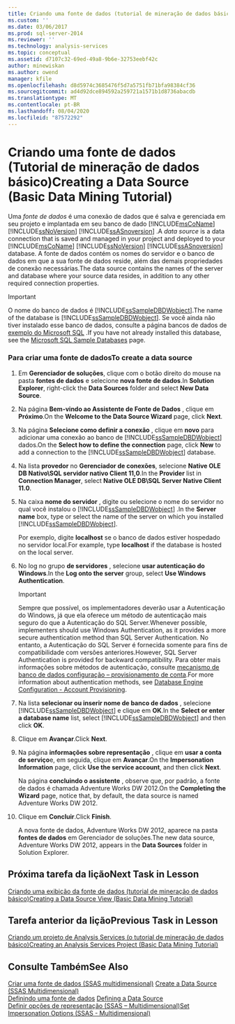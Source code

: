 ```yaml
---
title: Criando uma fonte de dados (tutorial de mineração de dados básico) | Microsoft Docs
ms.custom: ''
ms.date: 03/06/2017
ms.prod: sql-server-2014
ms.reviewer: ''
ms.technology: analysis-services
ms.topic: conceptual
ms.assetid: d7107c32-69ed-49a8-9b6e-32753eebf42c
author: minewiskan
ms.author: owend
manager: kfile
ms.openlocfilehash: d8d5974c3685476f5d7a5751fb71bfa98384cf36
ms.sourcegitcommit: ad4d92dce894592a259721a1571b1d8736abacdb
ms.translationtype: MT
ms.contentlocale: pt-BR
ms.lasthandoff: 08/04/2020
ms.locfileid: "87572292"
---
```

# <a name="creating-a-data-source-basic-data-mining-tutorial"></a><span data-ttu-id="2f5a2-102">Criando uma fonte de dados (Tutorial de mineração de dados básico)</span><span class="sxs-lookup"><span data-stu-id="2f5a2-102">Creating a Data Source (Basic Data Mining Tutorial)</span></span>
  <span data-ttu-id="2f5a2-103">Uma *fonte de dados* é uma conexão de dados que é salva e gerenciada em seu projeto e implantada em seu banco de dado [!INCLUDE[msCoName](../includes/msconame-md.md)] [!INCLUDE[ssNoVersion](../includes/ssnoversion-md.md)] [!INCLUDE[ssASnoversion](../includes/ssasnoversion-md.md)] .</span><span class="sxs-lookup"><span data-stu-id="2f5a2-103">A *data source* is a data connection that is saved and managed in your project and deployed to your [!INCLUDE[msCoName](../includes/msconame-md.md)] [!INCLUDE[ssNoVersion](../includes/ssnoversion-md.md)] [!INCLUDE[ssASnoversion](../includes/ssasnoversion-md.md)] database.</span></span> <span data-ttu-id="2f5a2-104">A fonte de dados contém os nomes do servidor e o banco de dados em que a sua fonte de dados reside, além das demais propriedades de conexão necessárias.</span><span class="sxs-lookup"><span data-stu-id="2f5a2-104">The data source contains the names of the server and database where your source data resides, in addition to any other required connection properties.</span></span>  
  
> [!IMPORTANT]  
>  <span data-ttu-id="2f5a2-105">O nome do banco de dados é [!INCLUDE[ssSampleDBDWobject](../includes/sssampledbdwobject-md.md)].</span><span class="sxs-lookup"><span data-stu-id="2f5a2-105">The name of the database is [!INCLUDE[ssSampleDBDWobject](../includes/sssampledbdwobject-md.md)].</span></span> <span data-ttu-id="2f5a2-106">Se você ainda não tiver instalado esse banco de dados, consulte a página bancos de dados de [exemplo do Microsoft SQL](https://go.microsoft.com/fwlink/?LinkId=88417) .</span><span class="sxs-lookup"><span data-stu-id="2f5a2-106">If you have not already installed this database, see the [Microsoft SQL Sample Databases](https://go.microsoft.com/fwlink/?LinkId=88417) page.</span></span>  
  
### <a name="to-create-a-data-source"></a><span data-ttu-id="2f5a2-107">Para criar uma fonte de dados</span><span class="sxs-lookup"><span data-stu-id="2f5a2-107">To create a data source</span></span>  
  
1.  <span data-ttu-id="2f5a2-108">Em **Gerenciador de soluções**, clique com o botão direito do mouse na pasta **fontes de dados** e selecione **nova fonte de dados**.</span><span class="sxs-lookup"><span data-stu-id="2f5a2-108">In **Solution Explorer**, right-click the **Data Sources** folder and select **New Data Source**.</span></span>  
  
2.  <span data-ttu-id="2f5a2-109">Na página **Bem-vindo ao Assistente de Fonte de Dados** , clique em **Próximo**.</span><span class="sxs-lookup"><span data-stu-id="2f5a2-109">On the **Welcome to the Data Source Wizard** page, click **Next**.</span></span>  
  
3.  <span data-ttu-id="2f5a2-110">Na página **Selecione como definir a conexão** , clique em **novo** para adicionar uma conexão ao banco de [!INCLUDE[ssSampleDBDWobject](../includes/sssampledbdwobject-md.md)] dados.</span><span class="sxs-lookup"><span data-stu-id="2f5a2-110">On the **Select how to define the connection** page, click **New** to add a connection to the [!INCLUDE[ssSampleDBDWobject](../includes/sssampledbdwobject-md.md)] database.</span></span>  
  
4.  <span data-ttu-id="2f5a2-111">Na lista **provedor** no **Gerenciador de conexões**, selecione **Native OLE DB Nativo\SQL servidor nativo Client 11,0**.</span><span class="sxs-lookup"><span data-stu-id="2f5a2-111">In the **Provider** list in **Connection Manager**, select **Native OLE DB\SQL Server Native Client 11.0**.</span></span>  
  
5.  <span data-ttu-id="2f5a2-112">Na caixa **nome do servidor** , digite ou selecione o nome do servidor no qual você instalou o [!INCLUDE[ssSampleDBDWobject](../includes/sssampledbdwobject-md.md)] .</span><span class="sxs-lookup"><span data-stu-id="2f5a2-112">In the **Server name** box, type or select the name of the server on which you installed [!INCLUDE[ssSampleDBDWobject](../includes/sssampledbdwobject-md.md)].</span></span>  
  
     <span data-ttu-id="2f5a2-113">Por exemplo, digite **localhost** se o banco de dados estiver hospedado no servidor local.</span><span class="sxs-lookup"><span data-stu-id="2f5a2-113">For example, type **localhost** if the database is hosted on the local server.</span></span>  
  
6.  <span data-ttu-id="2f5a2-114">No log no grupo **de servidores** , selecione **usar autenticação do Windows**.</span><span class="sxs-lookup"><span data-stu-id="2f5a2-114">In the **Log onto the server** group, select **Use Windows Authentication**.</span></span>  
  
    > [!IMPORTANT]  
    >  <span data-ttu-id="2f5a2-115">Sempre que possível, os implementadores deverão usar a Autenticação do Windows, já que ela oferece um método de autenticação mais seguro do que a Autenticação do SQL Server.</span><span class="sxs-lookup"><span data-stu-id="2f5a2-115">Whenever possible, implementers should use Windows Authentication, as it provides a more secure authentication method than SQL Server Authentication.</span></span> <span data-ttu-id="2f5a2-116">No entanto, a Autenticação do SQL Server é fornecida somente para fins de compatibilidade com versões anteriores.</span><span class="sxs-lookup"><span data-stu-id="2f5a2-116">However, SQL Server Authentication is provided for backward compatibility.</span></span> <span data-ttu-id="2f5a2-117">Para obter mais informações sobre métodos de autenticação, consulte [mecanismo de banco de dados configuração – provisionamento de conta](../../2014/sql-server/install/database-engine-configuration-account-provisioning.md).</span><span class="sxs-lookup"><span data-stu-id="2f5a2-117">For more information about authentication methods, see [Database Engine Configuration - Account Provisioning](../../2014/sql-server/install/database-engine-configuration-account-provisioning.md).</span></span>  
  
7.  <span data-ttu-id="2f5a2-118">Na lista **selecionar ou inserir nome de banco de dados** , selecione [!INCLUDE[ssSampleDBDWobject](../includes/sssampledbdwobject-md.md)] e clique em **OK**.</span><span class="sxs-lookup"><span data-stu-id="2f5a2-118">In the **Select or enter a database name** list, select [!INCLUDE[ssSampleDBDWobject](../includes/sssampledbdwobject-md.md)] and then click **OK**.</span></span>  
  
8.  <span data-ttu-id="2f5a2-119">Clique em **Avançar**.</span><span class="sxs-lookup"><span data-stu-id="2f5a2-119">Click **Next**.</span></span>  
  
9. <span data-ttu-id="2f5a2-120">Na página **informações sobre representação** , clique em **usar a conta de serviço**e, em seguida, clique em **Avançar**.</span><span class="sxs-lookup"><span data-stu-id="2f5a2-120">On the **Impersonation Information** page, click **Use the service account**, and then click **Next**.</span></span>  
  
     <span data-ttu-id="2f5a2-121">Na página **concluindo o assistente** , observe que, por padrão, a fonte de dados é chamada Adventure Works DW 2012.</span><span class="sxs-lookup"><span data-stu-id="2f5a2-121">On the **Completing the Wizard** page, notice that, by default, the data source is named Adventure Works DW 2012.</span></span>  
  
10. <span data-ttu-id="2f5a2-122">Clique em **Concluir**.</span><span class="sxs-lookup"><span data-stu-id="2f5a2-122">Click **Finish**.</span></span>  
  
     <span data-ttu-id="2f5a2-123">A nova fonte de dados, Adventure Works DW 2012, aparece na pasta **fontes de dados** em Gerenciador de soluções.</span><span class="sxs-lookup"><span data-stu-id="2f5a2-123">The new data source, Adventure Works DW 2012, appears in the **Data Sources** folder in Solution Explorer.</span></span>  
  
## <a name="next-task-in-lesson"></a><span data-ttu-id="2f5a2-124">Próxima tarefa da lição</span><span class="sxs-lookup"><span data-stu-id="2f5a2-124">Next Task in Lesson</span></span>  
 [<span data-ttu-id="2f5a2-125">Criando uma exibição da fonte de dados &#40;tutorial de mineração de dados básico&#41;</span><span class="sxs-lookup"><span data-stu-id="2f5a2-125">Creating a Data Source View &#40;Basic Data Mining Tutorial&#41;</span></span>](../../2014/tutorials/creating-a-data-source-view-basic-data-mining-tutorial.md)  
  
## <a name="previous-task-in-lesson"></a><span data-ttu-id="2f5a2-126">Tarefa anterior da lição</span><span class="sxs-lookup"><span data-stu-id="2f5a2-126">Previous Task in Lesson</span></span>  
 [<span data-ttu-id="2f5a2-127">Criando um projeto de Analysis Services &#40;o tutorial de mineração de dados básico&#41;</span><span class="sxs-lookup"><span data-stu-id="2f5a2-127">Creating an Analysis Services Project &#40;Basic Data Mining Tutorial&#41;</span></span>](../../2014/tutorials/creating-an-analysis-services-project-basic-data-mining-tutorial.md)  
  
## <a name="see-also"></a><span data-ttu-id="2f5a2-128">Consulte Também</span><span class="sxs-lookup"><span data-stu-id="2f5a2-128">See Also</span></span>  
 <span data-ttu-id="2f5a2-129">[Criar uma fonte de dados &#40;SSAS multidimensional&#41;](https://docs.microsoft.com/analysis-services/multidimensional-models/create-a-data-source-ssas-multidimensional) </span><span class="sxs-lookup"><span data-stu-id="2f5a2-129">[Create a Data Source &#40;SSAS Multidimensional&#41;](https://docs.microsoft.com/analysis-services/multidimensional-models/create-a-data-source-ssas-multidimensional) </span></span>  
 <span data-ttu-id="2f5a2-130">[Definindo uma fonte de dados](../analysis-services/lesson-1-2-defining-a-data-source.md) </span><span class="sxs-lookup"><span data-stu-id="2f5a2-130">[Defining a Data Source](../analysis-services/lesson-1-2-defining-a-data-source.md) </span></span>  
 [<span data-ttu-id="2f5a2-131">Definir opções de representação &#40;SSAS – Multidimensional&#41;</span><span class="sxs-lookup"><span data-stu-id="2f5a2-131">Set Impersonation Options &#40;SSAS - Multidimensional&#41;</span></span>](https://docs.microsoft.com/analysis-services/multidimensional-models/set-impersonation-options-ssas-multidimensional)  
  
  
